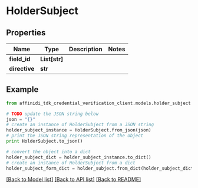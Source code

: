 # HolderSubject

## Properties

| Name          | Type          | Description | Notes |
| ------------- | ------------- | ----------- | ----- |
| **field_id**  | **List[str]** |             |
| **directive** | **str**       |             |

## Example

```python
from affinidi_tdk_credential_verification_client.models.holder_subject import HolderSubject

# TODO update the JSON string below
json = "{}"
# create an instance of HolderSubject from a JSON string
holder_subject_instance = HolderSubject.from_json(json)
# print the JSON string representation of the object
print HolderSubject.to_json()

# convert the object into a dict
holder_subject_dict = holder_subject_instance.to_dict()
# create an instance of HolderSubject from a dict
holder_subject_form_dict = holder_subject.from_dict(holder_subject_dict)
```

[[Back to Model list]](../README.md#documentation-for-models) [[Back to API list]](../README.md#documentation-for-api-endpoints) [[Back to README]](../README.md)
